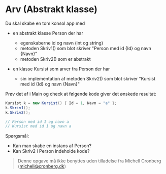 ﻿# Arv (Abstrakt klasse)

Du skal skabe en tom konsol app med 

* en abstrakt klasse Person der har
  * egenskaberne id og navn (int og string)
  * metoden Skriv1() som blot skriver "Person med id {Id} og navn {Navn}"
  * metoden Skriv2() som er abstrakt

* en klasse Kursist som arver fra Person der har
  * sin implementation af metoden Skriv2() som blot skriver "Kursist med id {Id} og navn {Navn}"

Prøv det af i Main og check at følgende kode giver det ønskede resultat:

```csharp
Kursist k = new Kursist() { Id = 1, Navn = "a" };
k.Skriv1();
k.Skriv2();

// Person med id 1 og navn a
// Kursist med id 1 og navn a
```

Spørgsmål: 

* Kan man skabe en instans af Person?
* Kan Skriv2 i Person indeholde kode?
<!-- footerstart -->
> Denne opgave må ikke benyttes uden tilladelse fra Michell Cronberg (michell@cronberg.dk)
<!-- footerslut -->